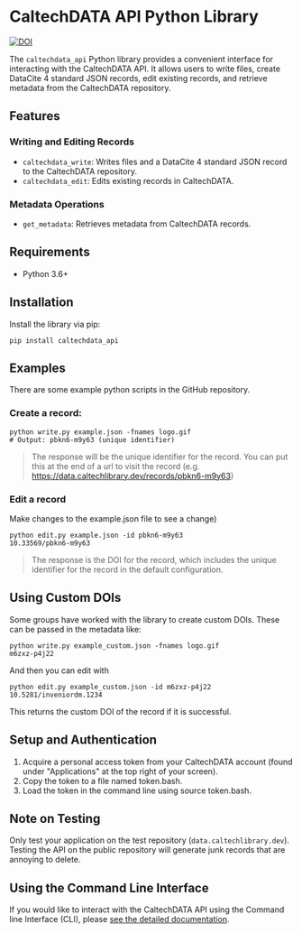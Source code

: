 # CaltechDATA API Python Library

[![DOI](https://img.shields.io/badge/dynamic/json.svg?label=DOI&query=$.pids.doi.identifier&uri=https://data.caltech.edu/api/records/wfjr5-kw507/versions/latest)](https://data.caltech.edu/records/wfjr5-kw507/latest)

The `caltechdata_api` Python library provides a convenient interface for interacting with the CaltechDATA API. It allows users to write files, create DataCite 4 standard JSON records, edit existing records, and retrieve metadata from the CaltechDATA repository.

## Features

### Writing and Editing Records
- `caltechdata_write`: Writes files and a DataCite 4 standard JSON record to the CaltechDATA repository.
- `caltechdata_edit`: Edits existing records in CaltechDATA.

### Metadata Operations
- `get_metadata`: Retrieves metadata from CaltechDATA records.

## Requirements

- Python 3.6+

## Installation

Install the library via pip:

```shell
pip install caltechdata_api
```

## Examples

There are some example python scripts in the GitHub repository.

### Create a record:

```shell
python write.py example.json -fnames logo.gif
# Output: pbkn6-m9y63 (unique identifier)
```
> The response will be the unique identifier for the record. You can put this at
the end of a url to visit the record (e.g.
https://data.caltechlibrary.dev/records/pbkn6-m9y63)

### Edit a record 
Make changes to the example.json file to see a change)
```
python edit.py example.json -id pbkn6-m9y63
10.33569/pbkn6-m9y63
```
> The response is the DOI for the record, which includes the unique identifier
for the record in the default configuration.

## Using Custom DOIs 
Some groups have worked with the library to create custom DOIs. These can be
passed in the metadata like:

```shell
python write.py example_custom.json -fnames logo.gif
m6zxz-p4j22
```

And then you can edit with
```
python edit.py example_custom.json -id m6zxz-p4j22
10.5281/inveniordm.1234
```

This returns the custom DOI of the record if it is successful.


## Setup and Authentication

1. Acquire a personal access token from your CaltechDATA account (found under "Applications" at the top right of your screen).
2. Copy the token to a file named token.bash.
3. Load the token in the command line using source token.bash.

## Note on Testing

Only test your application on the test repository (`data.caltechlibrary.dev`).  Testing the API on the public 
repository will generate junk records that are annoying to delete.

## Using the Command Line Interface

If you would like to interact with the CaltechDATA API using the Command line Interface (CLI), please [see the detailed documentation](https://caltechlibrary.github.io/caltechdata_api/caltechdata_api/cli-documentation-for-users).
